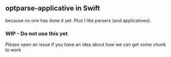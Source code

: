 ## optparse-applicative in Swift

because no one has done it yet. Plus I like parsers (and applicatives).

### WIP - Do not use this yet

Please open an issue if you have an idea about how we can get some chunk to work

